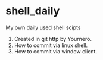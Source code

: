 shell_daily
===========

My own daily used shell scipts

1. Created in git http by Yournero.
2. How to commit via linux shell.
3. How to commit via window client.
